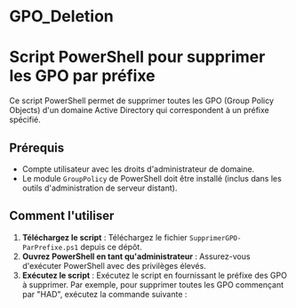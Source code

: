 # GPO_Deletion

# Script PowerShell pour supprimer les GPO par préfixe

Ce script PowerShell permet de supprimer toutes les GPO (Group Policy Objects) d'un domaine Active Directory qui correspondent à un préfixe spécifié.

## Prérequis

* Compte utilisateur avec les droits d'administrateur de domaine.
* Le module `GroupPolicy` de PowerShell doit être installé (inclus dans les outils d'administration de serveur distant).

## Comment l'utiliser

1.  **Téléchargez le script** : Téléchargez le fichier `SupprimerGPO-ParPrefixe.ps1` depuis ce dépôt.
2.  **Ouvrez PowerShell en tant qu'administrateur** : Assurez-vous d'exécuter PowerShell avec des privilèges élevés.
3.  **Exécutez le script** : Exécutez le script en fournissant le préfixe des GPO à supprimer. Par exemple, pour supprimer toutes les GPO commençant par "HAD", exécutez la commande suivante :
